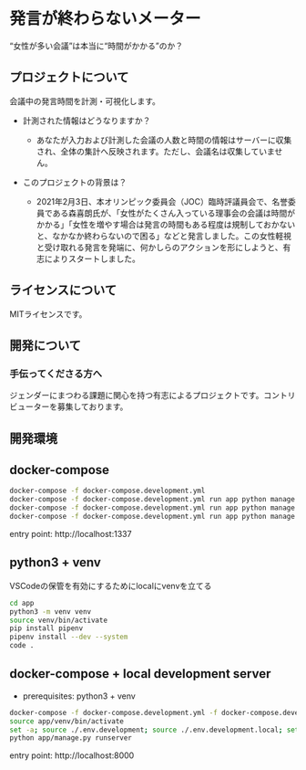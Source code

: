 # 発言が終わらないメーター

“女性が多い会議”は本当に“時間がかかる”のか？

## プロジェクトについて

会議中の発言時間を計測・可視化します。

- 計測された情報はどうなりますか？
    - あなたが入力および計測した会議の人数と時間の情報はサーバーに収集され、全体の集計へ反映されます。ただし、会議名は収集していません。

- このプロジェクトの背景は？
    - 2021年2月3日、本オリンピック委員会（JOC）臨時評議員会で、名誉委員である森喜朗氏が、「女性がたくさん入っている理事会の会議は時間がかかる」「女性を増やす場合は発言の時間もある程度は規制しておかないと、なかなか終わらないので困る」などと発言しました。この女性軽視と受け取れる発言を発端に、何かしらのアクションを形にしようと、有志によりスタートしました。

## ライセンスについて
MITライセンスです。

## 開発について
### 手伝ってくださる方へ
ジェンダーにまつわる課題に関心を持つ有志によるプロジェクトです。コントリビューターを募集しております。


## 開発環境

## docker-compose

```sh
docker-compose -f docker-compose.development.yml
docker-compose -f docker-compose.development.yml run app python manage.py flush --no-input
docker-compose -f docker-compose.development.yml run app python manage.py migrate
docker-compose -f docker-compose.development.yml run app python manage.py init_data
```

entry point: http://localhost:1337

## python3 + venv

VSCodeの保管を有効にするためにlocalにvenvを立てる

```sh
cd app
python3 -m venv venv
source venv/bin/activate
pip install pipenv
pipenv install --dev --system
code .
```

## docker-compose + local development server

- prerequisites: python3 + venv

```sh
docker-compose -f docker-compose.development.yml -f docker-compose.development.local.yml up -d
source app/venv/bin/activate
set -a; source ./.env.development; source ./.env.development.local; set +a
python app/manage.py runserver
```

entry point: http://localhost:8000
